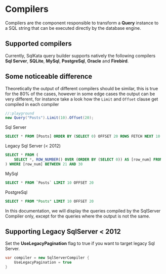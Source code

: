 # Compilers

Compilers are the component responsible to transform a **Query** instance to a SQL string that can be executed directly by the database engine.


## Supported compilers
Currently, SqlKata query builder supports natively the following compilers **Sql Server**, **SQLite**,  **MySql**, **PostgreSql**, **Oracle** and **Firebird**.

## Some noticeable difference
Theoretically the output of different compilers should be similar, this is true for the 80% of the cases, however in some edge cases the output can be very different, for instance take a look how the `Limit` and `Offset` clause get compiled in each compiler

```cs
//:playground
new Query("Posts").Limit(10).Offset(20);
```

Sql Server
```sql
SELECT * FROM [Posts] ORDER BY (SELECT 0) OFFSET 20 ROWS FETCH NEXT 10 ROWS ONLY
```

Legacy Sql Server (&lt; 2012)
```sql
SELECT * FROM (
    SELECT *, ROW_NUMBER() OVER (ORDER BY (SELECT 0)) AS [row_num] FROM [Posts]
) WHERE [row_num] BETWEEN 21 AND 30
```

MySql
```sql
SELECT * FROM `Posts` LIMIT 10 OFFSET 20
```

PostgreSql

```sql
SELECT * FROM "Posts" LIMIT 10 OFFSET 20
```

In this documentation, we will display the queries compiled by the SqlServer Compiler only, except for the queries where the output is not the same.

## Supporting Legacy SqlServer &lt; 2012
Set the **UseLegacyPagination** flag to true if you want to target legacy Sql Server.

```cs
var compiler = new SqlServerCompiler {
    UseLegacyPagination = true
}
```